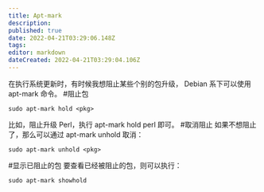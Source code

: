 ```yaml
---
title: Apt-mark
description: 
published: true
date: 2022-04-21T03:29:06.148Z
tags: 
editor: markdown
dateCreated: 2022-04-21T03:29:04.106Z
---
```


在执行系统更新时，有时候我想阻止某些个别的包升级， Debian 系下可以使用 apt-mark 命令。
#阻止包
```
sudo apt-mark hold <pkg>
```
比如，阻止升级 Perl，执行 apt-mark hold perl 即可。
#取消阻止
如果不想阻止了，那么可以通过 apt-mark unhold 取消：
```
sudo apt-mark unhold <pkg>
```
#显示已阻止的包
要查看已经被阻止的包，则可以执行：
```
sudo apt-mark showhold
```